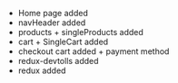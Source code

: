 * Home page added
* navHeader added
* products + singleProducts added
* cart + SingleCart added
* checkout cart added + payment method
* redux-devtolls added
* redux added
